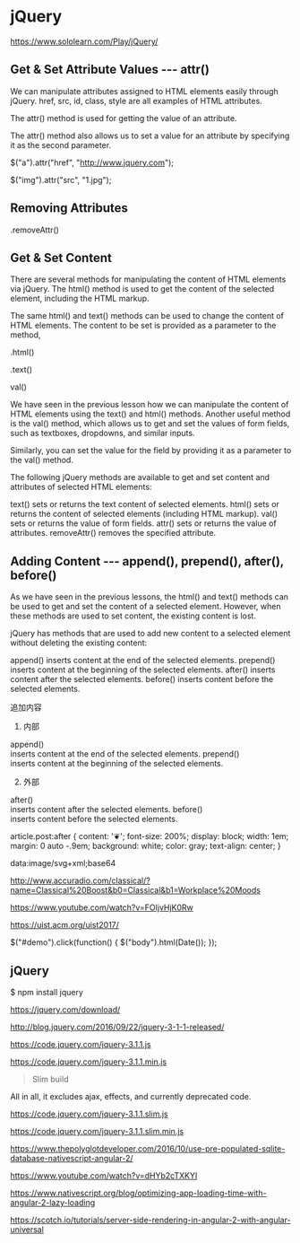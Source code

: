 # jQuery   

https://www.sololearn.com/Play/jQuery/


## Get & Set Attribute Values --- attr()  

We can manipulate attributes assigned to HTML elements easily through jQuery.
href, src, id, class, style are all examples of HTML attributes.

The attr() method is used for getting the value of an attribute.

The attr() method also allows us to set a value for an attribute by specifying it as the second parameter. 


$("a").attr("href", "http://www.jquery.com");

  
$("img").attr("src", "1.jpg");



## Removing Attributes   

.removeAttr()





## Get & Set Content  

There are several methods for manipulating the content of HTML elements via jQuery. 
The html() method is used to get the content of the selected element, including the HTML markup. 

The same html() and text() methods can be used to change the content of HTML elements. 
The content to be set is provided as a parameter to the method,




.html()

.text()


val()

We have seen in the previous lesson how we can manipulate the content of HTML elements using the text() and html() methods.
Another useful method is the val() method, which allows us to get and set the values of form fields, such as textboxes, dropdowns, and similar inputs. 

Similarly, you can set the value for the field by providing it as a parameter to the val() method.


The following jQuery methods are available to get and set content and attributes of selected HTML elements:

text() sets or returns the text content of selected elements.
html() sets or returns the content of selected elements (including HTML markup).
val() sets or returns the value of form fields.
attr() sets or returns the value of attributes.
removeAttr() removes the specified attribute.





## Adding Content  --- append(), prepend(), after(), before()  

As we have seen in the previous lessons, the html() and text() methods can be used to get and set the content of a selected element. However, when these methods are used to set content, the existing content is lost.

jQuery has methods that are used to add new content to a selected element without deleting the existing content: 

append() inserts content at the end of the selected elements.
prepend() inserts content at the beginning of the selected elements.
after() inserts content after the selected elements.
before() inserts content before the selected elements.


追加内容

1. 内部

append()  
    inserts content at the end of the selected elements.
prepend()  
    inserts content at the beginning of the selected elements.

2. 外部  

after()  
    inserts content after the selected elements.
before()  
    inserts content before the selected elements.




article.post:after {
    content: '❦';
    font-size: 200%;
    display: block;
    width: 1em;
    margin: 0 auto -.9em;
    background: white;
    color: gray;
    text-align: center;
}


data:image/svg+xml;base64


http://www.accuradio.com/classical/?name=Classical%20Boost&b0=Classical&b1=Workplace%20Moods

https://www.youtube.com/watch?v=FOIjvHjK0Rw


https://uist.acm.org/uist2017/





$("#demo").click(function() {
    $("body").html(Date());
});





##  jQuery  

$ npm install jquery 


https://jquery.com/download/


http://blog.jquery.com/2016/09/22/jquery-3-1-1-released/

https://code.jquery.com/jquery-3.1.1.js

https://code.jquery.com/jquery-3.1.1.min.js




> Slim build  

All in all, it excludes ajax, effects, and currently deprecated code. 

https://code.jquery.com/jquery-3.1.1.slim.js

https://code.jquery.com/jquery-3.1.1.slim.min.js





https://www.thepolyglotdeveloper.com/2016/10/use-pre-populated-sqlite-database-nativescript-angular-2/

https://www.youtube.com/watch?v=dHYb2cTXKYI

https://www.nativescript.org/blog/optimizing-app-loading-time-with-angular-2-lazy-loading


https://scotch.io/tutorials/server-side-rendering-in-angular-2-with-angular-universal












